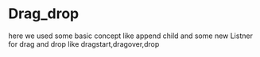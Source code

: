 # Drag_drop
here we used some basic concept like append child and some new Listner for drag and drop like dragstart,dragover,drop
